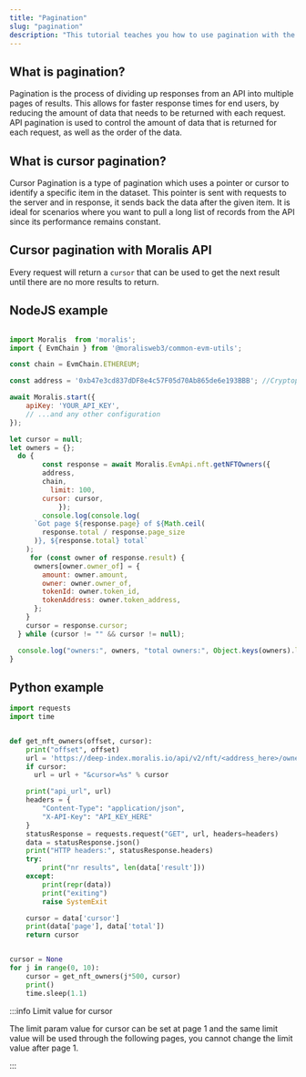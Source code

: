 ```yaml
---
title: "Pagination"
slug: "pagination"
description: "This tutorial teaches you how to use pagination with the Moralis Web3 API."
---
```

## What is pagination?

Pagination is the process of dividing up responses from an API into multiple pages of results. This allows for faster response times for end users, by reducing the amount of data that needs to be returned with each request. API pagination is used to control the amount of data that is returned for each request, as well as the order of the data. 

## What is cursor pagination?

Cursor Pagination is a type of pagination which uses a pointer or cursor to identify a specific item in the dataset. This pointer is sent with requests to the server and in response, it sends back the data after the given item. It is ideal for scenarios where you want to pull a long list of records from the API since its performance remains constant. 

## Cursor pagination with Moralis API

Every request will return a `cursor` that can be used to get the next result until there are no more results to return.

## NodeJS example

```javascript

import Moralis  from 'moralis';
import { EvmChain } from '@moralisweb3/common-evm-utils';

const chain = EvmChain.ETHEREUM;

const address = '0xb47e3cd837dDF8e4c57F05d70Ab865de6e193BBB'; //Cryptopunks contract address

await Moralis.start({
    apiKey: 'YOUR_API_KEY',
    // ...and any other configuration
});

let cursor = null;
let owners = {};
  do {
		const response = await Moralis.EvmApi.nft.getNFTOwners({
    	address,
	    chain,
		  limit: 100,
    	cursor: cursor,
			});
		console.log(console.log(
      `Got page ${response.page} of ${Math.ceil(
        response.total / response.page_size
      )}, ${response.total} total`
    );
     for (const owner of response.result) {
      owners[owner.owner_of] = {
        amount: owner.amount,
        owner: owner.owner_of,
        tokenId: owner.token_id,
        tokenAddress: owner.token_address,
      };
    }
    cursor = response.cursor;
  } while (cursor != "" && cursor != null);

  console.log("owners:", owners, "total owners:", Object.keys(owners).length);
}
```

## Python example

```python
import requests
import time


def get_nft_owners(offset, cursor):
    print("offset", offset)
    url = 'https://deep-index.moralis.io/api/v2/nft/<address_here>/owners?chain=polygon&format=decimal'
    if cursor:
      url = url + "&cursor=%s" % cursor

    print("api_url", url)
    headers = {
        "Content-Type": "application/json",
        "X-API-Key": "API_KEY_HERE"
    }
    statusResponse = requests.request("GET", url, headers=headers)
    data = statusResponse.json()
    print("HTTP headers:", statusResponse.headers)
    try:
        print("nr results", len(data['result']))
    except:
        print(repr(data))
        print("exiting")
        raise SystemExit

    cursor = data['cursor']
    print(data['page'], data['total'])
    return cursor


cursor = None
for j in range(0, 10):
    cursor = get_nft_owners(j*500, cursor)
    print()
    time.sleep(1.1)
```

:::info Limit value for cursor

The limit param value for cursor can be set at page 1 and the same limit value will be used through the following pages, you cannot change the limit value after page 1.

:::

